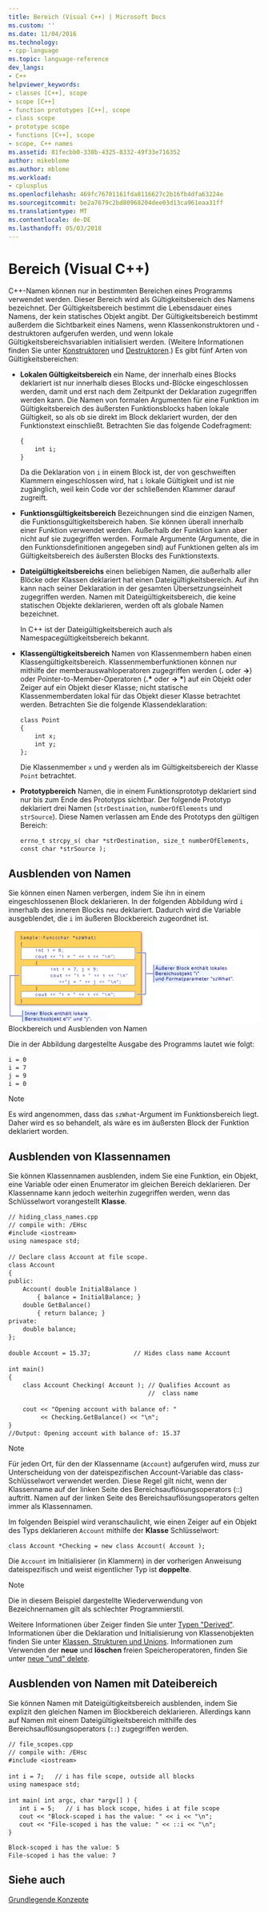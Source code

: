 ```yaml
---
title: Bereich (Visual C++) | Microsoft Docs
ms.custom: ''
ms.date: 11/04/2016
ms.technology:
- cpp-language
ms.topic: language-reference
dev_langs:
- C++
helpviewer_keywords:
- classes [C++], scope
- scope [C++]
- function prototypes [C++], scope
- class scope
- prototype scope
- functions [C++], scope
- scope, C++ names
ms.assetid: 81fecbb0-338b-4325-8332-49f33e716352
author: mikeblome
ms.author: mblome
ms.workload:
- cplusplus
ms.openlocfilehash: 469fc76701161fda8116627c2b16fb4dfa63224e
ms.sourcegitcommit: be2a7679c2bd80968204dee03d13ca961eaa31ff
ms.translationtype: MT
ms.contentlocale: de-DE
ms.lasthandoff: 05/03/2018
---
```

# <a name="scope-visual-c"></a>Bereich (Visual C++)
C++-Namen können nur in bestimmten Bereichen eines Programms verwendet werden. Dieser Bereich wird als Gültigkeitsbereich des Namens bezeichnet. Der Gültigkeitsbereich bestimmt die Lebensdauer eines Namens, der kein statisches Objekt angibt. Der Gültigkeitsbereich bestimmt außerdem die Sichtbarkeit eines Namens, wenn Klassenkonstruktoren und -destruktoren aufgerufen werden, und wenn lokale Gültigkeitsbereichsvariablen initialisiert werden. (Weitere Informationen finden Sie unter [Konstruktoren](../cpp/constructors-cpp.md) und [Destruktoren](../cpp/destructors-cpp.md).) Es gibt fünf Arten von Gültigkeitsbereichen:  
  
-   **Lokalen Gültigkeitsbereich** ein Name, der innerhalb eines Blocks deklariert ist nur innerhalb dieses Blocks und-Blöcke eingeschlossen werden, damit und erst nach dem Zeitpunkt der Deklaration zugegriffen werden kann. Die Namen von formalen Argumenten für eine Funktion im Gültigkeitsbereich des äußersten Funktionsblocks haben lokale Gültigkeit, so als ob sie direkt im Block deklariert wurden, der den Funktionstext einschließt. Betrachten Sie das folgende Codefragment:  
  
    ```  
    {  
        int i;  
    }  
    ```  
  
     Da die Deklaration von `i` in einem Block ist, der von geschweiften Klammern eingeschlossen wird, hat `i` lokale Gültigkeit und ist nie zugänglich, weil kein Code vor der schließenden Klammer darauf zugreift.  
  
-   **Funktionsgültigkeitsbereich** Bezeichnungen sind die einzigen Namen, die Funktionsgültigkeitsbereich haben. Sie können überall innerhalb einer Funktion verwendet werden. Außerhalb der Funktion kann aber nicht auf sie zugegriffen werden. Formale Argumente (Argumente, die in den Funktionsdefinitionen angegeben sind) auf Funktionen gelten als im Gültigkeitsbereich des äußersten Blocks des Funktionstexts.  
  
-   **Dateigültigkeitsbereichs** einen beliebigen Namen, die außerhalb aller Blöcke oder Klassen deklariert hat einen Dateigültigkeitsbereich. Auf ihn kann nach seiner Deklaration in der gesamten Übersetzungseinheit zugegriffen werden. Namen mit Dateigültigkeitsbereich, die keine statischen Objekte deklarieren, werden oft als globale Namen bezeichnet.  
  
     In C++ ist der Dateigültigkeitsbereich auch als Namespacegültigkeitsbereich bekannt.  
  
-   **Klassengültigkeitsbereich** Namen von Klassenmembern haben einen Klassengültigkeitsbereich. Klassenmemberfunktionen können nur mithilfe der memberauswahloperatoren zugegriffen werden (**.** oder **->**) oder Pointer-to-Member-Operatoren (**.\***  oder **-> \***) auf ein Objekt oder Zeiger auf ein Objekt dieser Klasse; nicht statische Klassenmemberdaten lokal für das Objekt dieser Klasse betrachtet werden. Betrachten Sie die folgende Klassendeklaration:  
  
    ```  
    class Point  
    {  
        int x;  
        int y;  
    };  
    ```  
  
     Die Klassenmember `x` und `y` werden als im Gültigkeitsbereich der Klasse `Point` betrachtet.  
  
-   **Prototypbereich** Namen, die in einem Funktionsprototyp deklariert sind nur bis zum Ende des Prototyps sichtbar. Der folgende Prototyp deklariert drei Namen (`strDestination`, `numberOfElements` und `strSource`). Diese Namen verlassen am Ende des Prototyps den gültigen Bereich:  
  
    ```  
    errno_t strcpy_s( char *strDestination, size_t numberOfElements, const char *strSource );  
    ```  
  
## <a name="hiding-names"></a>Ausblenden von Namen  
 Sie können einen Namen verbergen, indem Sie ihn in einem eingeschlossenen Block deklarieren. In der folgenden Abbildung wird `i` innerhalb des inneren Blocks neu deklariert. Dadurch wird die Variable ausgeblendet, die `i` im äußeren Blockbereich zugeordnet ist.  
  
 ![Block&#45;Bereich Namen](../cpp/media/vc38sf1.png "vc38SF1")  
Blockbereich und Ausblenden von Namen  
  
 Die in der Abbildung dargestellte Ausgabe des Programms lautet wie folgt:  
  
```  
i = 0  
i = 7  
j = 9  
i = 0  
```  
  
> [!NOTE]
>  Es wird angenommen, dass das `szWhat`-Argument im Funktionsbereich liegt. Daher wird es so behandelt, als wäre es im äußersten Block der Funktion deklariert worden.  
  
## <a name="hiding-class-names"></a>Ausblenden von Klassennamen  
 Sie können Klassennamen ausblenden, indem Sie eine Funktion, ein Objekt, eine Variable oder einen Enumerator im gleichen Bereich deklarieren. Der Klassenname kann jedoch weiterhin zugegriffen werden, wenn das Schlüsselwort vorangestellt **Klasse**.  
  
```  
// hiding_class_names.cpp  
// compile with: /EHsc  
#include <iostream>  
using namespace std;  
  
// Declare class Account at file scope.  
class Account  
{  
public:  
    Account( double InitialBalance )  
        { balance = InitialBalance; }  
    double GetBalance()  
        { return balance; }  
private:  
    double balance;  
};  
  
double Account = 15.37;            // Hides class name Account  
  
int main()  
{  
    class Account Checking( Account ); // Qualifies Account as   
                                       //  class name  
  
    cout << "Opening account with balance of: "  
         << Checking.GetBalance() << "\n";  
}  
//Output: Opening account with balance of: 15.37  
```  
  
> [!NOTE]
>  Für jeden Ort, für den der Klassenname (`Account`) aufgerufen wird, muss zur Unterscheidung von der dateispezifischen Account-Variable das class-Schlüsselwort verwendet werden. Diese Regel gilt nicht, wenn der Klassenname auf der linken Seite des Bereichsauflösungsoperators (::) auftritt. Namen auf der linken Seite des Bereichsauflösungsoperators gelten immer als Klassennamen.  
  
 Im folgenden Beispiel wird veranschaulicht, wie einen Zeiger auf ein Objekt des Typs deklarieren `Account` mithilfe der **Klasse** Schlüsselwort:  
  
```  
class Account *Checking = new class Account( Account );  
```  
  
 Die `Account` im Initialisierer (in Klammern) in der vorherigen Anweisung dateispezifisch und weist eigentlicher Typ ist **doppelte**.  
  
> [!NOTE]
>  Die in diesem Beispiel dargestellte Wiederverwendung von Bezeichnernamen gilt als schlechter Programmierstil.  
  
 Weitere Informationen über Zeiger finden Sie unter [Typen "Derived"](http://msdn.microsoft.com/en-us/aa14183c-02fe-4d81-95fe-beddb0c01c7c). Informationen über die Deklaration und Initialisierung von Klassenobjekten finden Sie unter [Klassen, Strukturen und Unions](../cpp/classes-and-structs-cpp.md). Informationen zum Verwenden der **neue** und **löschen** freien Speicheroperatoren, finden Sie unter [neue "und" delete](new-and-delete-operators.md).  
  
## <a name="hiding-names-with-file-scope"></a>Ausblenden von Namen mit Dateibereich  
 Sie können Namen mit Dateigültigkeitsbereich ausblenden, indem Sie explizit den gleichen Namen im Blockbereich deklarieren. Allerdings kann auf Namen mit einem Dateigültigkeitsbereich mithilfe des Bereichsauflösungsoperators (`::`) zugegriffen werden.  
  
```  
// file_scopes.cpp  
// compile with: /EHsc  
#include <iostream>  
  
int i = 7;   // i has file scope, outside all blocks  
using namespace std;  
  
int main( int argc, char *argv[] ) {  
   int i = 5;   // i has block scope, hides i at file scope  
   cout << "Block-scoped i has the value: " << i << "\n";  
   cout << "File-scoped i has the value: " << ::i << "\n";  
}  
```  
  
```Output  
Block-scoped i has the value: 5  
File-scoped i has the value: 7  
```  
  
## <a name="see-also"></a>Siehe auch  
 [Grundlegende Konzepte](../cpp/basic-concepts-cpp.md)